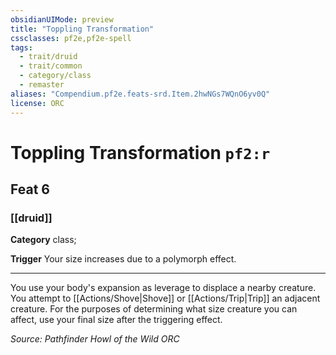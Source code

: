 ```yaml
---
obsidianUIMode: preview
title: "Toppling Transformation"
cssclasses: pf2e,pf2e-spell
tags:
  - trait/druid
  - trait/common
  - category/class
  - remaster
aliases: "Compendium.pf2e.feats-srd.Item.2hwNGs7WQnO6yv0Q"
license: ORC
---
```

# Toppling Transformation `pf2:r`
## Feat 6
### [[druid]]

**Category** class; 




**Trigger** Your size increases due to a polymorph effect.

* * *

You use your body's expansion as leverage to displace a nearby creature. You attempt to [[Actions/Shove|Shove]] or [[Actions/Trip|Trip]] an adjacent creature. For the purposes of determining what size creature you can affect, use your final size after the triggering effect.

*Source: Pathfinder Howl of the Wild*
*ORC*
